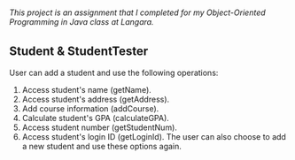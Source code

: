###### This project is an assignment that I completed for my Object-Oriented Programming in Java class at Langara.

## Student & StudentTester

User can add a student and use the following operations:
1. Access student's name (getName).
2. Access student's address (getAddress).
3. Add course information (addCourse).
4. Calculate student's GPA (calculateGPA).
5. Access student number (getStudentNum).
6. Access student's login ID (getLoginId).
The user can also choose to add a new student and use these options again.
